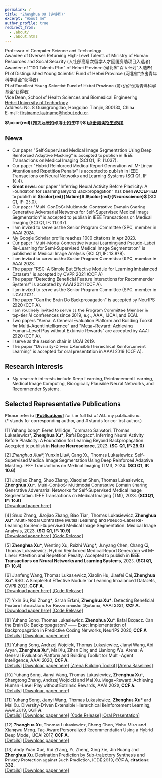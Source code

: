 ```yaml
---
permalink: /
title: "Zhenghua XU (许铮铧)"
excerpt: "About me"
author_profile: true
redirect_from: 
  - /about/
  - /about.html
---
```


Professor of Computer Science and Technology  
Awardee of Oversea Returning High-Level Talents of Ministry of Human Resources and Social Security
(人社部高层次留学人才回国资助项目入选者)  
Awardee of "100 Talents Plan" of Hebei Province (河北省“百人计划”入选者)  
PI of Distinguished Young Scientist Fund of Hebei Province  (河北省“杰出青年科学基金”获得者)  
PI of Excellent Young Scientist Fund of Hebei Province  (河北省“优秀青年科学基金”获得者)  
Vice Dean, School of Health Sciences and Biomedical Engineering   
[Hebei University of Technology](http://www.hebut.edu.cn/)  
Address: No. 8 Guangrongdao, Hongqiao, Tianjin, 300130, China  
E-mail: firstname.lastname@hebut.edu.cn


**$\color{red}{推免及统招硕博士招生中!}$  [(点击阅读招生说明)](http://zhx-hebut.github.io/files/Information_for_student.pdf)**



**News**
-----
* Our paper "Self-Supervised Medical Image Segmentation Using Deep Reinforced Adaptive Masking" is accepted to publish in IEEE Transactions on Medical Imaging (SCI Q1, IF: 11.037).
* Our paper "Hybrid Reinforced Medical Report Generation wit M-Linear Attention and Repetition Penalty" is accepted to publish in IEEE Transactions on Neural Networks and Learning Systems (SCI Q1, IF: 10.4).
* **Great news**: our paper "Inferring Neural Activity Before Plasticity: A Foundation for Learning Beyond Backpropagation" has been **ACCEPTED** to publish in **$\color{red}{Nature}$ $\color{red}{Neuroscience}$** (SCI Q1, IF: 25.0).
* Our paper "Multi-ConDoS: Multimodal Contrastive Domain Sharing Generative Adversarial Networks for Self-Supervised Medical Image Segmentation" is accepted to publish in IEEE Transactions on Medical Imaging (SCI Q1, IF: 11.037).
* I am invited to serve as the Senior Program Committee (SPC) member in AAAI 2024.
* My Google Scholar profile reaches 1000 citations in Apr 2023.
* Our paper "Multi-Modal Contrastive Mutual Learning and Pseudo-Label Re-Learning for Semi-Supervised Medical Image Segmentation" is published in Medical Image Analysis (SCI Q1, IF: 13.828).  
* I am invited to serve as the Senior Program Committee (SPC) member in AAAI 2023.
* The paper "RSG: A Simple But Effective Module for Learning Imbalanced Datasets" is accepted by CVPR 2021 (CCF A).  
* The paper "Detecting Beneficial Feature Interactions for Recommender Systems" is accepted by AAAI 2021 (CCF A).  
* I am invited to serve as the Senior Program Committee (SPC) member in IJCAI 2021.
* The paper "Can the Brain Do Backpropagation" is accepted by NeurIPS 2020 (CCF A).  
* I am routinely invited to serve as the Program Committee Member in top-tier AI conferences since 2019, e.g., AAAI, IJCAI, and ECAI.
* Two papers "Arena: A General Evaluation Platform and Building Toolkit for Multi−Agent Intelligence" and "Mega−Reward: Achieving Human−Level Play without Extrinsic Rewards" are accepted by AAAI 2020 (CCF A).  
* I serve as the session chair in IJCAI 2019.  
* The paper "Diversity-Driven Extensible Hierarchical Reinforcement Learning" is accepted for oral presentation in AAAI 2019 (CCF A).


**Research Interests**
-----
- My research interests include Deep Learning, Reinforcement Learning, Medical Image Computing, Biologically Plausible Neural Networks, and Recommender Systems.


**Selected Representative Publications**   
-----
Please refer to [[**Publications**]](https://zhx-hebut.github.io/publications) for the full list of ALL my publications.  
(\* stands for corresponding author, and \# stands for co-first author.)

[1] Yuhang Song\*, Beren Millidge, Tommaso Salvatori, Thomas Lukasiewicz\*, **Zhenghua Xu\***, Rafal Bogacz\*. Inferring Neural Activity Before Plasticity: A Foundation for Learning Beyond Backpropagation. Accepted to publish in **Nature Neuroscience**, 2023. **(SCI Q1, IF: 25.0)**

[2] **Zhenghua Xu*\#**, Yunxin Liu\#, Gang Xu, Thomas Lukasiewicz. Self-Supervised Medical Image Segmentation Using Deep Reinforced Adaptive Masking. IEEE Transactions on Medical Imaging (TMI), 2024. **(SCI Q1, IF: 10.6)**  

[3] Jiaojiao Zhang, Shuo Zhang, Xiaoqian Shen, Thomas Lukasiewicz, **Zhenghua Xu\***. Multi-ConDoS: Multimodal Contrastive Domain Sharing Generative Adversarial Networks for Self-Supervised Medical Image Segmentation. IEEE Transactions on Medical Imaging (TMI), 2023. **(SCI Q1, IF: 10.6)**  
[[Download paper here]](http://zhx-hebut.github.io/files/2023_TMI_camera-ready.pdf)   

[4] Shuo Zhang, Jiaojiao Zhang, Biao Tian, Thomas Lukasiewicz, **Zhenghua Xu\***. Multi-Modal Contrastive Mutual Learning and Pseudo-Label Re-Learning for Semi-Supervised Medical Image Segmentation. Medical Image Analysis, 2023. **(SCI Q1, IF: 10.9)**  
[[Download paper here]](http://zhx-hebut.github.io/files/2023_MedIA.pdf)   [[Code Release]](http://zhx-hebut.github.io/files/code_release/semi-CML-public_v2.zip) 

[5] **Zhenghua Xu\***, Wenting Xu, Ruizhi Wang\*, Junyang Chen, Chang Qi, Thomas Lukasiewicz. Hybrid Reinforced Medical Report Generation wit M-Linear Attention and Repetition Penalty. Accepted to publish in **IEEE Transactions on Neural Networks and Learning Systems**, 2023. **(SCI Q1, IF: 10.4)**  

[6] Jianfeng Wang, Thomas Lukasiewicz‚ Xiaolin Hu, Jianfei Cai, **Zhenghua Xu***. RSG: A Simple But Effective Module for Learning Imbalanced Datasets, CVPR 2021, **CCF A**.  
[[Download paper here]](http://zhx-hebut.github.io/files/2021_CVPR.pdf)   [[Code Release]](https://github.com/Jianf-Wang/RSG)

[7] Yixin Su, Rui Zhang\*‚ Sarah Erfani, **Zhenghua Xu\***. Detecting Beneficial Feature Interactions for Recommender Systems, AAAI 2021, **CCF A**.  
[[Download paper here]](http://zhx-hebut.github.io/files/2021_AAAI.pdf)   [[Code Release]](https://github.com/ruizhang-ai/SIGN-Detecting-Beneficial-Feature-Interactions-for-Recommender-Systems)   

[8] Yuhang Song, Thomas Lukasiewicz‚ **Zhenghua Xu***, Rafal Bogacz. Can the Brain Do Backpropagation? —— Exact Implementation of Backpropagation in Predictive Coding Networks, NeurIPS 2020, **CCF A**.  
[[Details]](https://zhx-hebut.github.io/publication/NeurIPS2020) [[Download paper here]](http://zhx-hebut.github.io/files/2020_NeurIPS.pdf)

[9] Yuhang Song‚ Andrzej Wojcicki‚ Thomas Lukasiewicz‚ Jianyi Wang‚ Abi Aryan‚ **Zhenghua Xu***‚ Mai Xu‚ Zihan Ding and Lianlong Wu. Arena: A General Evaluation Platform and Building Toolkit for Multi−Agent Intelligence, AAAI 2020, **CCF A**.  
[[Details]](https://zhx-hebut.github.io/publication/AAAI2020_Arena) [[Download paper here]](http://zhx-hebut.github.io/files/2020_AAAI_Arena.pdf)   [[Arena Building Toolkit]](https://github.com/YuhangSong/Arena-BuildingToolkit)   [[Arena Baselines]](https://github.com/YuhangSong/Arena-Baselines)

[10] Yuhang Song‚ Jianyi Wang‚ Thomas Lukasiewicz‚ **Zhenghua Xu***‚ Shangtong Zhang‚ Andrzej Wojcicki and Mai Xu. Mega−Reward: Achieving Human−Level Play without Extrinsic Rewards, AAAI 2020, **CCF A**.  
[[Details]](https://zhx-hebut.github.io/publication/AAAI2019) [[Download paper here]](http://zhx-hebut.github.io/files/2020_AAAI_Mega-Reward.pdf)

[11] Yuhang Song, Jianyi Wang, Thomas Lukasiewicz, **Zhenghua Xu*** and Mai Xu. Diversity-Driven Extensible Hierarchical Reinforcement Learning, AAAI 2019, **CCF A**.  
[[Details]](https://zhx-hebut.github.io/publication/AAAI2019)  [[Download paper here]](http://zhx-hebut.github.io/files/AAAI2019.pdf)  [[Code Release]](https://github.com/YuhangSong/DEHRL)    [[Oral Presentation]](https://docs.google.com/presentation/d/18olkElCpJoE0iPnyS6DpE8zH8I3mggcCvcWI5yJDJkI/edit#slide=id.p3)

[12] **Zhenghua Xu**, Thomas Lukasiewicz, Cheng Chen, Yishu Miao and Xiangwu Meng. Tag-Aware Personalized Recommendation Using a Hybrid Deep Model, IJCAI 2017, **CCF A**.   
[[Details]](https://zhx-hebut.github.io/publication/IJCAI2017)  [[Download paper here]](https://www.ijcai.org/proceedings/2017/0446.pdf)

[13] Andy Yuan Xue, Rui Zhang, Yu Zheng, Xing Xie, Jin Huang and **Zhenghua Xu**. Destination Prediction by Sub-trajectory Synthesis and Privacy Protection against Such Prediction, ICDE 2013, **CCF A, citations: 332**.   
[[Details]](https://zhx-hebut.github.io/publication/ICDE2013) [[Download paper here]](http://zhx-hebut.github.io/files/ICDE2013.pdf)